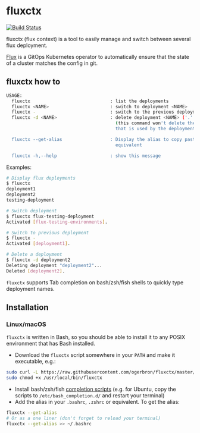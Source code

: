 # fluxctx

[![Build Status](https://travis-ci.org/ogerbron/fluxctx.svg?branch=master)](https://travis-ci.org/ogerbron/fluxctx/)

fluxctx (flux context) is a tool to easily manage and switch between several flux deployment.

[Flux](https://github.com/fluxcd/flux) is a GitOps Kubernetes operator to automatically ensure that the state of a cluster matches the config in git.

## fluxctx how to

```bash
USAGE:
  fluxctx                              : list the deployments
  fluxctx <NAME>                       : switch to deployment <NAME>
  fluxctx -                            : switch to the previous deployment
  fluxctx -d <NAME>                    : delete deployment <NAME> ('.' for current-deployment)
                                         (this command won't delete the user/cluster entry
                                         that is used by the deployment)

  fluxctx --get-alias                  : Display the alias to copy paste in your .bashrc or
                                         equivalent

  fluxctx -h,--help                    : show this message
```

Examples:

```bash
# Display flux deployments
$ fluxctx
deployment1
deployment2
testing-deployment

# Switch deployment
$ fluxctx flux-testing-deployment
Activated [flux-testing-environments].

# Switch to previous deployment
$ fluxctx -
Activated [deployment1].

# Delete a deployment
$ fluxctx -d deployment2
Deleting deployment "deployment2"...
Deleted [deployment2].
```

`fluxctx` supports Tab completion on bash/zsh/fish shells to quickly type deployment names.

## Installation

### Linux/macOS

`fluxctx` is written in Bash, so you should be able to install
it to any POSIX environment that has Bash installed.

- Download the `fluxctx` script somewhere in your `PATH` and make it executable, e.g.:

```bash
sudo curl -L https://raw.githubusercontent.com/ogerbron/fluxctx/master/fluxctx -o /usr/local/bin/fluxctx
sudo chmod +x /usr/local/bin/fluxctx
```

- Install bash/zsh/fish [completion scripts](completion/) (e.g. for Ubuntu, copy the scripts to `/etc/bash_completion.d/`
and restart your terminal)
- Add the alias in your `.bashrc`, `.zshrc` or equivalent. To get the alias:

```bash
fluxctx --get-alias
# Or as a one liner (don't forget to reload your terminal)
fluxctx --get-alias >> ~/.bashrc
```
